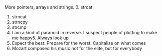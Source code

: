 More pointers, arrays and strings.
0. strcat
1. strncat
2. strncpy
3. strcmp
4. I am a kind of paranoid in reverse. I suspect people of plotting to make me happy5. Always look up
6. Expect the best. Prepare for the worst. Capitalize on what comes
7. Mozart composed his music not for the elite, but for everybody
